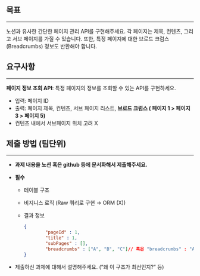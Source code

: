 ## 목표

---

노션과 유사한 간단한 페이지 관리 API를 구현해주세요. 각 페이지는 제목, 컨텐츠, 그리고 서브 페이지를 가질 수 있습니다. 또한, 특정 페이지에 대한 브로드 크럼스(Breadcrumbs) 정보도 반환해야 합니다.

## 요구사항

---

**페이지 정보 조회 API**: 특정 페이지의 정보를 조회할 수 있는 API를 구현하세요.

- 입력: 페이지 ID
- 출력: 페이지 제목, 컨텐츠, 서브 페이지 리스트, **브로드 크럼스 ( 페이지 1 > 페이지 3 > 페이지 5)**
- 컨텐츠 내에서 서브페이지 위치 고려 X

## 제출 방법 (팀단위)

---

- **과제 내용을 노션 혹은 github 등에 문서화해서 제출해주세요.**
- **필수**
    - 테이블 구조
    - 비지니스 로직 (Raw 쿼리로 구현 → ORM (X))
    - 결과 정보

        ```json
        {
                "pageId" : 1,
                "title" : 1,
                "subPages" : [],
                "breadcrumbs" : ["A", "B", "C"]// 혹은 "breadcrumbs" : "A / B / C"
        }
        ```

- 제출하신 과제에 대해서 설명해주세요. (”왜 이 구조가 최선인지?” 등)
